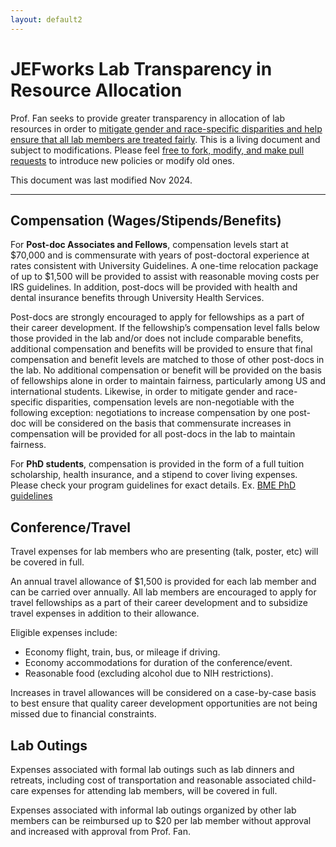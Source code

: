 ```yaml
---
layout: default2
---
```


# JEFworks Lab Transparency in Resource Allocation

Prof. Fan seeks to provide greater transparency in allocation of lab resources in order to [mitigate gender and race-specific disparities and help ensure that all lab members are treated fairly](https://science.sciencemag.org/content/366/6466/692). This is a living document and subject to modifications. Please feel [free to fork, modify, and make pull requests](https://github.com/JEFworks/JEFworks.github.io/blob/master/assets/docs/transparency.md) to introduce new policies or modify old ones.

This document was last modified Nov 2024.

---

## Compensation (Wages/Stipends/Benefits)

For **Post-doc Associates and Fellows**, compensation levels start at $70,000 and is commensurate with years of post-doctoral experience at rates consistent with University Guidelines. A one-time relocation package of up to $1,500 will be provided to assist with reasonable moving costs per IRS guidelines. In addition, post-docs will be provided with health and dental insurance benefits through University Health Services. 

Post-docs are strongly encouraged to apply for fellowships as a part of their career development. If the fellowship’s compensation level falls below those provided in the lab and/or does not include comparable benefits, additional compensation and benefits will be provided to ensure that final compensation and benefit levels are matched to those of other post-docs in the lab. No additional compensation or benefit will be provided on the basis of fellowships alone in order to maintain fairness, particularly among US and international students. Likewise, in order to mitigate gender and race-specific disparities, compensation levels are non-negotiable with the following exception: negotiations to increase compensation by one post-doc will be considered on the basis that commensurate increases in compensation will be provided for all post-docs in the lab to maintain fairness. 

For **PhD students**, compensation is provided in the form of a full tuition scholarship, health insurance, and a stipend to cover living expenses. Please check your program guidelines for exact details. Ex. [BME PhD guidelines](https://www.bme.jhu.edu/wp-content/uploads/2018/06/BME-PHD-guidelines.pdf)


## Conference/Travel

Travel expenses for lab members who are presenting (talk, poster, etc) will be covered in full. 

An annual travel allowance of $1,500 is provided for each lab member and can be carried over annually. All lab members are encouraged to apply for travel fellowships as a part of their career development and to subsidize travel expenses in addition to their allowance. 

Eligible expenses include:

- Economy flight, train, bus, or mileage if driving. 
- Economy accommodations for duration of the  conference/event. 
- Reasonable food (excluding alcohol due to NIH restrictions).    

Increases in travel allowances will be considered on a case-by-case basis to best ensure that quality career development opportunities are not being missed due to financial constraints.


## Lab Outings

Expenses associated with formal lab outings such as lab dinners and retreats, including cost of transportation and reasonable associated child-care expenses for attending lab members, will be covered in full.

Expenses associated with informal lab outings organized by other lab members can be reimbursed up to $20 per lab member without approval and increased with approval from Prof. Fan. 
